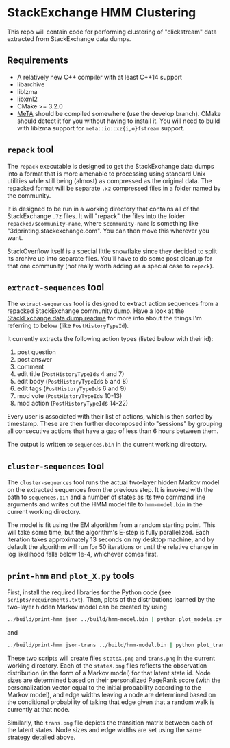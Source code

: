 # StackExchange HMM Clustering

This repo will contain code for performing clustering of "clickstream" data
extracted from StackExchange data dumps.

## Requirements
- A relatively new C++ compiler with at least C++14 support
- libarchive
- liblzma
- libxml2
- CMake >= 3.2.0
- [MeTA][meta] should be compiled somewhere (use the develop branch). CMake
  should detect it for you without having to install it. You will need to
  build with liblzma support for `meta::io::xz{i,o}fstream` support.

## `repack` tool
The `repack` executable is designed to get the StackExchange data dumps
into a format that is more amenable to processing using standard Unix
utilities while still being (almost) as compressed as the original data.
The repacked format will be separate `.xz` compressed files in a folder
named by the community.

It is designed to be run in a working directory that contains all of the
StackExchange `.7z` files. It will "repack" the files into the folder
`repacked/$community-name`, where `$community-name` is something like
"3dprinting.stackexchange.com". You can then move this wherever you want.

StackOverflow itself is a special little snowflake since they decided to
split its archive up into separate files. You'll have to do some post
cleanup for that one community (not really worth adding as a special case
to `repack`).

## `extract-sequences` tool

The `extract-sequences` tool is designed to extract action sequences from a
repacked StackExchange community dump. Have a look at the [StackExchange
data dump readme][stackexchange-readme] for more info about the things I'm
referring to below (like `PostHistoryTypeId`).

It currently extracts the following action types (listed below with their
id):

1. post question
2. post answer
3. comment
4. edit title (`PostHistoryTypeId`s 4 and 7)
5. edit body (`PostHistoryTypeId`s 5 and 8)
6. edit tags (`PostHistoryTypeId`s 6 and 9)
7. mod vote (`PostHistoryTypeId`s 10-13)
8. mod action (`PostHistoryTypeId`s 14-22)

Every user is associated with their list of actions, which is then sorted
by timestamp. These are then further decomposed into "sessions" by grouping
all consecutive actions that have a gap of less than 6 hours between them.

The output is written to `sequences.bin` in the current working directory.

## `cluster-sequences` tool

The `cluster-sequences` tool runs the actual two-layer hidden Markov model
on the extracted sequences from the previous step. It is invoked with the
path to `sequences.bin` and a number of states as its two command line
arguments and writes out the HMM model file to `hmm-model.bin` in the
current working directory.

The model is fit using the EM algorithm from a random starting point. This
will take some time, but the algorithm's E-step is fully parallelized. Each
iteration takes approximately 13 seconds on my desktop machine, and by
default the algorithm will run for 50 iterations or until the relative
change in log likelihood falls below 1e-4, whichever comes first.

## `print-hmm` and `plot_X.py` tools

First, install the required libraries for the Python code (see
`scripts/requirements.txt`). Then, plots of the distributions learned by
the two-layer hidden Markov model can be created by using

```bash
../build/print-hmm json ../build/hmm-model.bin | python plot_models.py
```

and

```bash
../build/print-hmm json-trans ../build/hmm-model.bin | python plot_trans.py
```

These two scripts will create files `stateX.png` and `trans.png` in the
current working directory. Each of the `stateX.png` files reflects the
observation distribution (in the form of a Markov model) for that latent
state id. Node sizes are determined based on their personalized PageRank
score (with the personalization vector equal to the initial probability
according to the Markov model), and edge widths leaving a node are
determined based on the conditional probability of taking that edge given
that a random walk is currently at that node.

Similarly, the `trans.png` file depicts the transition matrix between each
of the latent states. Node sizes and edge widths are set using the same
strategy detailed above.

[meta]: https://github.com/meta-toolkit/meta
[stackexchange-readme]: https://ia600500.us.archive.org/22/items/stackexchange/readme.txt
